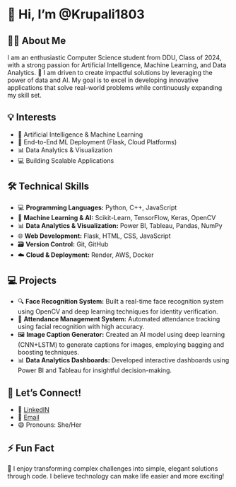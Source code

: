 # 👋 Hi, I’m @Krupali1803

## 👩‍💻 About Me
I am an enthusiastic Computer Science student from DDU, Class of 2024, with a strong passion for Artificial Intelligence, Machine Learning, and Data Analytics. 💞️ I am driven to create impactful solutions by leveraging the power of data and AI. My goal is to excel in developing innovative applications that solve real-world problems while continuously expanding my skill set.

## 💡 Interests
- 👀 Artificial Intelligence & Machine Learning
- 🌱 End-to-End ML Deployment (Flask, Cloud Platforms)
- 📊 Data Analytics & Visualization
- 💻 Building Scalable Applications

## 🛠️ Technical Skills
- 💻 **Programming Languages:** Python, C++, JavaScript
- 🤖 **Machine Learning & AI:** Scikit-Learn, TensorFlow, Keras, OpenCV
- 📊 **Data Analytics & Visualization:** Power BI, Tableau, Pandas, NumPy
- 🌐 **Web Development:** Flask, HTML, CSS, JavaScript
- 🗃️ **Version Control:** Git, GitHub
- ☁️ **Cloud & Deployment:** Render, AWS, Docker

## 💻 Projects
- 🔍 **Face Recognition System:** Built a real-time face recognition system using OpenCV and deep learning techniques for identity verification.
- 📸 **Attendance Management System:** Automated attendance tracking using facial recognition with high accuracy.
- 🖼️ **Image Caption Generator:** Created an AI model using deep learning (CNN+LSTM) to generate captions for images, employing bagging and boosting techniques.
- 📊 **Data Analytics Dashboards:** Developed interactive dashboards using Power BI and Tableau for insightful decision-making.

## 🤝 Let’s Connect!
- 💼 [LinkedIN](https://www.linkedin.com/in/krupali-pipaliya-7a1304205?utm_source=share&utm_campaign=share_via&utm_content=profile&utm_medium=android_app)
- 📧 [Email](pkrupali018@gmail.com)
- 😄 Pronouns: She/Her

## ⚡ Fun Fact
🚀 I enjoy transforming complex challenges into simple, elegant solutions through code. I believe technology can make life easier and more exciting!
